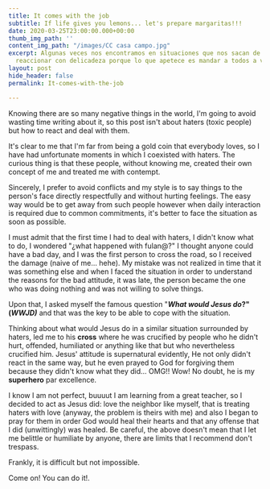 ```yaml
---
title: It comes with the job
subtitle: If life gives you lemons... let's prepare margaritas!!!
date: 2020-03-25T23:00:00.000+00:00
thumb_img_path: ''
content_img_path: "/images/CC casa campo.jpg"
excerpt: Algunas veces nos encontramos en situaciones que nos sacan de onda y cuesta
  reaccionar con delicadeza porque lo que apetece es mandar a todos a volar.
layout: post
hide_header: false
permalink: It-comes-with-the-job

---
```

Knowing there are so many negative things in the world, I'm going to avoid wasting time writing about it, so this post isn't about haters (toxic people) but how to react and deal with them.

It's clear to me that I'm far from being a gold coin that everybody loves, so I have had unfortunate moments in which I coexisted with haters. The curious thing is that these people, without knowing me, created their own concept of me and treated me with contempt.

Sincerely, I prefer to avoid conflicts and my style is to say things to the person's face directly respectfully and without hurting feelings. The easy way would be to get away from such people however when daily interaction is required due to common commitments, it's better to face the situation as soon as possible.

I must admit that the first time I had to deal with haters, I didn't know what to do, I wondered "¿what happened with fulan@?" I thought anyone could have a bad day, and I was the first person to cross the road, so I received the damage (naive of me... hehe). My mistake was not realized in time that it was something else and when I faced the situation in order to understand the reasons for the bad attitude, it was late, the person became the one who was doing nothing and was not willing to solve things.

Upon that, I asked myself the famous question "**_What would Jesus do_?" (_WWJD)_** and that was the key to be able to cope with the situation.

Thinking about what would Jesus do in a similar situation surrounded by haters, led me to his **cross** where he was crucified by people who he didn't hurt, offended, humiliated or anything like that but who nevertheless crucified him. Jesus' attitude is supernatural evidently, He not only didn't react in the same way, but he even prayed to God for forgiving them because they didn't know what they did... OMG!! Wow! No doubt, he is my **superhero** par excellence.

I know I am not perfect, buuuut I am learning from a great teacher, so I decided to act as Jesus did: love the neighbor like myself, that is treating haters with love (anyway, the problem is theirs with me) and also I began to pray for them in order God would heal their hearts and that any offense that I did (unwittingly) was healed. Be careful, the above doesn't mean that I let me belittle or humiliate by anyone, there are limits that I recommend don't trespass.

Frankly, it is difficult but not impossible.

Come on! You can do it!.